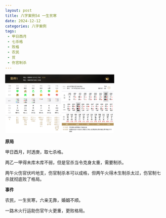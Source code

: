 ```yaml
---
layout: post
title: 八字案例54 一生贫寒
date: 2024-12-12
categories: 八字案例
tags:
 - 甲日酉月
 - 七杀格 
 - 败格
 - 农民
 - 贫
 - 伤官制杀
---
```


<img src="/images/bazi-example/bazi-example-54.PNG" width="70%">

**原局**

甲日酉月，时透庚，取七杀格。

两乙一甲得未库木库不弱，但是官杀当令克身太重，需要制杀。

两午火伤官伏吟地支，伤官制杀本可以成格，但两午火得木生制杀太过，伤官制七杀就彻底败了格局。

**事件**

农民，一生贫寒，六亲无靠，婚姻不顺。

一路木火行运助伤官午火更重，更败格局。
